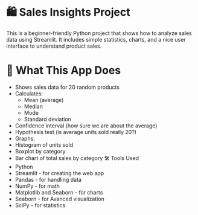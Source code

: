 # 🛍️ Sales Insights Project
This is a beginner-friendly Python project that shows how to analyze sales data using Streamlit. It includes simple statistics, charts, and a nice user interface to understand product sales.

# 📌 What This App Does
- Shows sales data for 20 random products
- Calculates:
  - Mean (average)
  - Median
  - Mode
  - Standard deviation
- Confidence interval (how sure we are about the average)
- Hypothesis test (is average units sold really 20?)
- Graphs:
 - Histogram of units sold
 - Boxplot by category
 - Bar chart of total sales by category
🛠️ Tools Used
- Python
- Streamlit - for creating the web app
- Pandas - for handling data
- NumPy - for math
- Matplotlib and Seaborn - for charts
- Seaborn - for Avanced visualization
- SciPy - for statistics
